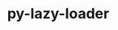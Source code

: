 ---
title: "py-lazy-loader"
layout: cache
categories: [package, develop-2024-03-17]
meta: {"versions": ["0.3"], "compilers": ["gcc@=11.4.0", "gcc@=9.4.0", "oneapi@=2024.0.0"], "oss": ["ubuntu20.04", "ubuntu22.04"], "platforms": ["linux"], "targets": ["neoverse_v1", "neoverse_v2", "ppc64le", "x86_64_v3"], "stacks": ["e4s", "e4s-neoverse-v2", "e4s-neoverse_v1", "e4s-oneapi", "e4s-power", "root"], "num_specs": 5, "num_specs_by_stack": {"e4s-power": 1, "root": 5, "e4s-neoverse_v1": 1, "e4s-neoverse-v2": 1, "e4s": 1, "e4s-oneapi": 1}}
spec_details: [{"hash": "ubedc45ch5j72ly7t3xvbm4paxekp2kw", "compiler": "gcc@=9.4.0", "versions": ["0.3"], "os": "ubuntu20.04", "platform": "linux", "target": "ppc64le", "variants": ["build_system=python_pip"], "stacks": ["e4s-power", "root"], "size": "-", "tarball": "https://binaries.spack.io/releases/develop-2024-03-17/build_cache/linux-ubuntu20.04-ppc64le/gcc-9.4.0/py-lazy-loader-0.3/linux-ubuntu20.04-ppc64le-gcc-9.4.0-py-lazy-loader-0.3-ubedc45ch5j72ly7t3xvbm4paxekp2kw.spack"}, {"hash": "rq56qegjba6vhgxmgkolvtg6k3tn7agl", "compiler": "gcc@=11.4.0", "versions": ["0.3"], "os": "ubuntu22.04", "platform": "linux", "target": "neoverse_v1", "variants": ["build_system=python_pip"], "stacks": ["e4s-neoverse_v1", "root"], "size": "-", "tarball": "https://binaries.spack.io/releases/develop-2024-03-17/build_cache/linux-ubuntu22.04-neoverse_v1/gcc-11.4.0/py-lazy-loader-0.3/linux-ubuntu22.04-neoverse_v1-gcc-11.4.0-py-lazy-loader-0.3-rq56qegjba6vhgxmgkolvtg6k3tn7agl.spack"}, {"hash": "6egq7xxrcmu4y6xmdudqmt54tf3a33ng", "compiler": "gcc@=11.4.0", "versions": ["0.3"], "os": "ubuntu22.04", "platform": "linux", "target": "neoverse_v2", "variants": ["build_system=python_pip"], "stacks": ["root", "e4s-neoverse-v2"], "size": "-", "tarball": "https://binaries.spack.io/releases/develop-2024-03-17/build_cache/linux-ubuntu22.04-neoverse_v2/gcc-11.4.0/py-lazy-loader-0.3/linux-ubuntu22.04-neoverse_v2-gcc-11.4.0-py-lazy-loader-0.3-6egq7xxrcmu4y6xmdudqmt54tf3a33ng.spack"}, {"hash": "yj6fxdjtkguonsdaj7nzu5n33bsskijn", "compiler": "gcc@=11.4.0", "versions": ["0.3"], "os": "ubuntu22.04", "platform": "linux", "target": "x86_64_v3", "variants": ["build_system=python_pip"], "stacks": ["root", "e4s"], "size": "-", "tarball": "https://binaries.spack.io/releases/develop-2024-03-17/build_cache/linux-ubuntu22.04-x86_64_v3/gcc-11.4.0/py-lazy-loader-0.3/linux-ubuntu22.04-x86_64_v3-gcc-11.4.0-py-lazy-loader-0.3-yj6fxdjtkguonsdaj7nzu5n33bsskijn.spack"}, {"hash": "3yn4e2qvliwrii7j74rbly24htqriizw", "compiler": "oneapi@=2024.0.0", "versions": ["0.3"], "os": "ubuntu22.04", "platform": "linux", "target": "x86_64_v3", "variants": ["build_system=python_pip"], "stacks": ["e4s-oneapi", "root"], "size": "-", "tarball": "https://binaries.spack.io/releases/develop-2024-03-17/build_cache/linux-ubuntu22.04-x86_64_v3/oneapi-2024.0.0/py-lazy-loader-0.3/linux-ubuntu22.04-x86_64_v3-oneapi-2024.0.0-py-lazy-loader-0.3-3yn4e2qvliwrii7j74rbly24htqriizw.spack"}]
---